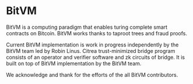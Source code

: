 # BitVM

BitVM is a computing paradigm that enables turing complete smart contracts on Bitcoin. BitVM works thanks to taproot trees and fraud proofs.

Current BitVM implementation is work in progress independently by the BitVM team led by Robin Linus.  Citrea trust-minimized bridge program consists of an operator and verifier software and zk circuits of bridge. It is built on top of BitVM implementation by the BitVM team.

We acknowledge and thank for the efforts of the all BitVM contributors.

